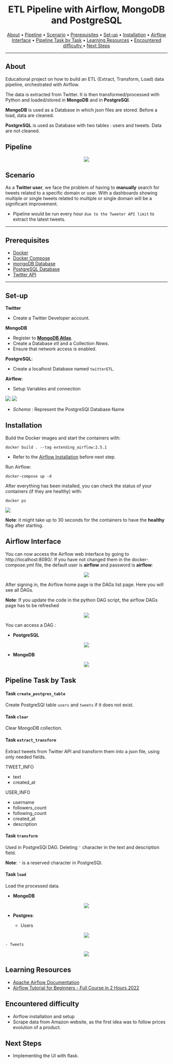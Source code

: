 <h1 align="center">ETL Pipeline with Airflow, MongoDB and PostgreSQL</h1>

<p align="center">
  <a href="#about">About</a> •
  <a href="#pipeline">Pipeline</a> •
  <a href="#scenario">Scenario</a> •
  <a href="#prerequisites">Prerequisites</a> •
  <a href="#set-up">Set-up</a> •
  <a href="#installation">Installation</a> •
  <a href="#airflow-interface">Airflow Interface</a> •
  <a href="#pipeline-task-by-task">Pipeline Task by Task</a> •
  <a href="#learning-resources">Learning Resources</a> •
  <a href="#encountered-difficulty">Encountered difficulty </a> •
  <a href="#next-steps">Next Steps</a> 
</p>

---
## About

Educational project on how to build an ETL (Extract, Transform, Load) data pipeline, orchestrated with Airflow.
 
The data is extracted from Twitter. It is then transformed/processed with Python and loaded/stored in  **MongoDB** and in **PostgreSQl**.

**MongoDB**  is used as a Database in which json files are stored. Before a load, data are cleaned.

**PostgreSQL** is used as Database with two tables : users and tweets. Data are not cleaned.

## Pipeline

<p align="center"><img src=https://github.com/abdellah-idris/images/blob/main/etl.png></p>

## Scenario

As a **Twitter user**, we face the problem of having to **manually** search for tweets related to a specific domain or user.
With a dashboards showing multiple or single tweets related to multiple or single domain will be a significant improvement.

- Pipeline would be run every hour `due to the Tweeter API limit` to extract the latest tweets.

---

## Prerequisites
- [Docker](https://docs.docker.com/get-docker/)
- [Docker Compose](https://docs.docker.com/compose/)
- [mongoDB Database](https://www.mongodb.com/basics/create-database)
- [PostgreSQL Database](https://www.postgresql.org/)
- [Twitter API](https://developer.twitter.com/en/docs/twitter-api)

---

## Set-up


**Twitter**
    
- Create a Twitter Developer account.

**MongoDB**  

- Register to [**MongoDB Atlas**](https://www.mongodb.com/). 
- Create a Database *etl* and a Collection *News*.
- Ensure that network access is enabled.
    

**PostgreSQL**:

- Create a localhost Database named `twitterETL`.


**Airflow**:

- Setup Variables and connection 

<img src="https://github.com/abdellah-idris/images/blob/main/Airflow%20Variables.png" align="centre">

<img src="https://github.com/abdellah-idris/images/blob/main/postgreSQl.png" align="centre">

- *Schema* : Represent the PostgreSQl Database Name

## Installation
Build the Docker images and start the containers with:

    docker build . --tag extending_airflow:2.5.1
- Refer to the [Airflow Installation](https://airflow.apache.org/docs/apache-airflow/stable/howto/docker-compose/index.html) before next step.

Run Airflow:

    docker-compose up -d


After everything has been installed, you can check the status of your containers (if they are healthy) with:

    docker ps

<img src="https://github.com/abdellah-idris/images/blob/main/docker%20ps.png" align="centre">

**Note**: it might take up to 30 seconds for the containers to have the **healthy** flag after starting.


## Airflow Interface

You can now access the Airflow web interface by going to http://localhost:8080/. If you have not changed them in the docker-compose.yml file, the default user is **airflow** and password is **airflow**:

<p align="center"><img src=https://user-images.githubusercontent.com/19210522/114421290-d5060d80-9bbd-11eb-842e-13a244996200.png></p>

After signing in, the Airflow home page is the DAGs list page. Here you will see all DAGs.


**Note**: If you update the code in the python DAG script, the airflow DAGs page has to be refreshed


<p align="center"><img src=https://github.com/abdellah-idris/images/blob/main/dags.png></p>


You can access a DAG :

- **PostgreSQL**
<p align="center"><img src=https://github.com/abdellah-idris/images/blob/main/psqldag.png></p>


- **MongoDB**
<p align="center"><img src=https://github.com/abdellah-idris/images/blob/main/mongodbdag.png></p>



## Pipeline Task by Task

#### Task `create_postgres_table`

Create PostgreSQl table `users` and `tweets` if it does not exist.

#### Task `clear`

Clear MongoDB collection.

#### Task `extract_transform`

Extract tweets from Twitter API and transform them into a json file, using only needed fields.


TWEET_INFO

- text
- created_at

USER_INFO
- username
- followers_count
- following_count
- created_at
- description

#### Task `transform`


Used in PostgreSQl DAG. Deleting  `'`  character  in the text and description field. 

**Note**: `'` is a reserved character in PostgreSQl.

#### Task `load`

Load the processed data.


- **MongoDB**
<p align="center"><img src=https://github.com/abdellah-idris/images/blob/main/mongoDBcollection.png></p>

- **Postgres**:

    - Users 

<p align="center"><img src=https://github.com/abdellah-idris/images/blob/main/postgresusers.png></p>

    - Tweets

<p align="center"><img src=https://github.com/abdellah-idris/images/blob/main/postgresqldata.png></p>


## Learning Resources

 - [Apache Airflow Documentation](https://airflow.apache.org/docs/apache-airflow/stable/index.html)
 - [Airflow Tutorial for Beginners - Full Course in 2 Hours 2022](https://youtu.be/K9AnJ9_ZAXE) 

## Encountered difficulty 

- Airflow installation and setup
- Scrape data from Amazon website, as the first idea was  to follow prices evolution of a product.

## Next Steps

- Implementing the UI with flask. 
